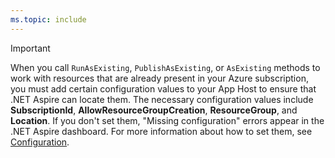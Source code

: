 ```yaml
---
ms.topic: include
---
```


> [!IMPORTANT]
> When you call `RunAsExisting`, `PublishAsExisting`, or `AsExisting` methods to work with resources that are already present in your Azure subscription, you must add certain configuration values to your App Host to ensure that .NET Aspire can locate them. The necessary configuration values include **SubscriptionId**, **AllowResourceGroupCreation**, **ResourceGroup**, and **Location**. If you don't set them, "Missing configuration" errors appear in the .NET Aspire dashboard. For more information about how to set them, see [Configuration](../local-provisioning.md#configuration).
